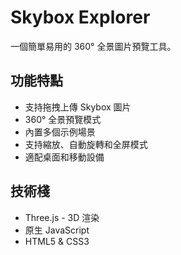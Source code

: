 # Skybox Explorer

一個簡單易用的 360° 全景圖片預覽工具。

## 功能特點
- 支持拖拽上傳 Skybox 圖片
- 360° 全景預覽模式
- 內置多個示例場景
- 支持縮放、自動旋轉和全屏模式
- 適配桌面和移動設備

## 技術棧
- Three.js - 3D 渲染
- 原生 JavaScript
- HTML5 & CSS3 